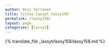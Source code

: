 ```yaml
---
author: Ossi Törrönen
title: titles.lassyt.lassy158
permalink: /lassy158/
layout: page
categories: [lassyt]
---
```

{% translate_file _lassyt/lassy158/lassy158.md %}